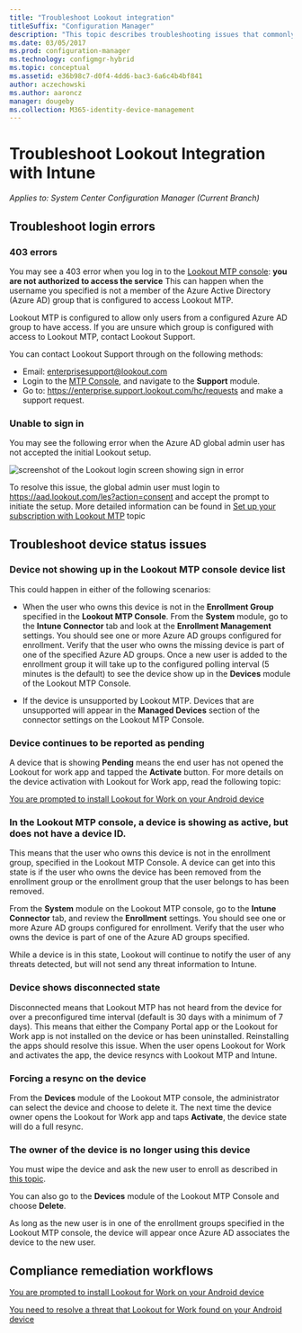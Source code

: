 ```yaml
---
title: "Troubleshoot Lookout integration"
titleSuffix: "Configuration Manager"
description: "This topic describes troubleshooting issues that commonly occur with Lookout Integration."
ms.date: 03/05/2017
ms.prod: configuration-manager
ms.technology: configmgr-hybrid
ms.topic: conceptual
ms.assetid: e36b98c7-d0f4-4dd6-bac3-6a6c4b4bf841
author: aczechowski
ms.author: aaroncz
manager: dougeby
ms.collection: M365-identity-device-management
---
```

# Troubleshoot Lookout Integration with Intune

*Applies to: System Center Configuration Manager (Current Branch)*

## Troubleshoot login errors
### 403 errors
You may see a 403 error when you log in to the [Lookout MTP console](https://aad.lookout.com):  **you are not authorized to access the service**  This can happen when the username you specified is not a member of the Azure Active Directory (Azure AD) group that is configured to access Lookout MTP.

Lookout MTP is configured to  allow only users from a configured Azure AD group to have access. If you are unsure which group is configured with access to Lookout MTP, contact Lookout Support.

You can contact Lookout Support through on the following methods:

* Email: enterprisesupport@lookout.com
* Login to the  [MTP  Console](https://aad.lookout.com), and navigate to the **Support** module.
* Go to:  https://enterprise.support.lookout.com/hc/requests and make a support request.

### Unable to sign in
You may see the following error when the Azure AD global admin user has not accepted the initial Lookout setup.

![screenshot of the Lookout login screen showing sign in error](media/lookout-consent-not-accepted-error.png)

To resolve this issue, the global admin user must login to  https://aad.lookout.com/les?action=consent
and accept the prompt to initiate the setup. More detailed information can be found in  [Set up your subscription with Lookout MTP](set-up-your-subscription-with-lookout.md) topic

## Troubleshoot device status issues

### Device not showing up in the Lookout MTP console device list

This could happen in either of the following scenarios:
* When the user who owns this device is not in the **Enrollment Group** specified in the **Lookout MTP Console**.  From the **System** module, go to the  **Intune Connector** tab and look at the **Enrollment Management**  settings.  You should see one or more Azure AD groups configured for enrollment.  Verify that the user who owns the missing device is part of one of the specified Azure AD groups.  Once a new user is added to the enrollment group it will take up to the configured polling interval (5 minutes is the default) to see the device show up in the **Devices** module of the Lookout MTP Console.

* If the device is unsupported by Lookout MTP.  Devices that are unsupported will appear in the **Managed Devices** section of the connector settings on the Lookout MTP Console.

### Device continues to be reported as **pending**

A device that is showing  **Pending**  means the end user has not opened the Lookout for work app and tapped the  **Activate** button. For more details on the device activation with Lookout for Work app, read the following topic:

[You are prompted to install Lookout for Work on your Android device](https://docs.microsoft.com/intune/enduser/you-are-prompted-to-install-lookout-for-work-android)

### In the Lookout MTP console, a device is showing as active, but does not have a device ID.
This means that the user who owns this device is not in the enrollment group, specified in the Lookout MTP Console.   A device can get into this state is if the user who owns the device has been removed from the enrollment group or the enrollment group that the user belongs to has been removed.

From the **System** module on the Lookout MTP console, go to the  **Intune Connector** tab, and review the **Enrollment** settings.  You should see one or more Azure AD groups configured for enrollment.  Verify that the user who owns the device is part of one of the Azure AD groups specified.

While a device is in this state, Lookout will continue to notify the user of any threats detected, but will not send any threat information to Intune.

### Device shows disconnected state

Disconnected means that Lookout MTP has not heard from the device for over a preconfigured time interval (default is 30 days with a minimum of 7 days). This means that either the Company Portal app or the Lookout for Work app is not installed on the device or has been uninstalled. Reinstalling the apps should resolve this issue. When the user opens Lookout for Work and activates the app, the device resyncs with Lookout MTP and Intune.

### Forcing a resync on the device
From the **Devices** module of the Lookout MTP console, the administrator can select the device and choose to delete it.   The next time the device owner opens the Lookout for Work app and taps **Activate**, the device state will do a full resync.

### The owner of the device is no longer using this device
You must wipe the device and ask the new user to enroll as described in [this topic](https://docs.microsoft.com/sccm/mdm/deploy-use/wipe-lock-reset-devices#full-wipe).


You can also go to the **Devices** module of the Lookout MTP Console and choose **Delete**.

As long as the new user is in one of the  enrollment groups specified in the Lookout MTP console, the device will appear once Azure AD associates the device to the new user.

## Compliance remediation workflows
[You are prompted to install Lookout for Work on your Android device]( https://docs.microsoft.com/intune/enduser/you-are-prompted-to-install-lookout-for-work-android)

[You need to resolve a threat that Lookout for Work found on your Android device](https://docs.microsoft.com/intune/enduser/you-need-to-resolve-a-threat-found-by-lookout-for-work-android)
